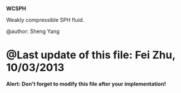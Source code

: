 **WCSPH**

Weakly compressible SPH fluid.

@author:
Sheng Yang

@Last update of this file:
Fei Zhu, 10/03/2013
=============================================================

**Alert: Don't forget to modify this file after your implementation!**
